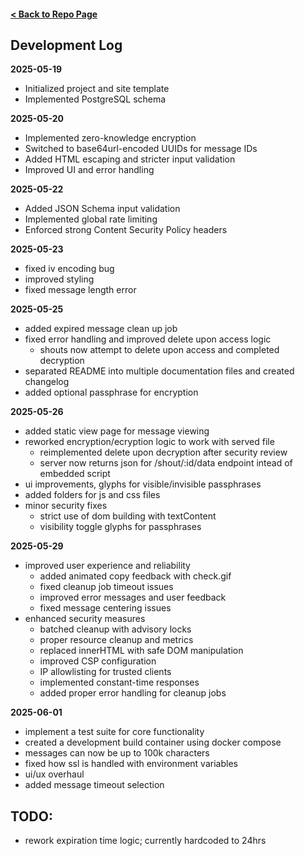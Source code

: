 #### [< Back to Repo Page](https://github.com/ianshapiro1/shoutbin)

## Development Log

**2025-05-19**

- Initialized project and site template
- Implemented PostgreSQL schema

**2025-05-20**

- Implemented zero-knowledge encryption
- Switched to base64url-encoded UUIDs for message IDs
- Added HTML escaping and stricter input validation
- Improved UI and error handling

**2025-05-22**

- Added JSON Schema input validation
- Implemented global rate limiting
- Enforced strong Content Security Policy headers

**2025-05-23**

- fixed iv encoding bug
- improved styling
- fixed message length error

**2025-05-25**

- added expired message clean up job
- fixed error handling and improved delete upon access logic
  - shouts now attempt to delete upon access and completed decryption
- separated README into multiple documentation files and created changelog
- added optional passphrase for encryption

**2025-05-26**

- added static view page for message viewing
- reworked encryption/ecryption logic to work with served file
  - reimplemented delete upon decryption after security review
  - server now returns json for /shout/:id/data endpoint intead of embedded script
- ui improvements, glyphs for visible/invisible passphrases
- added folders for js and css files
- minor security fixes
  - strict use of dom building with textContent
  - visibility toggle glyphs for passphrases

**2025-05-29**

- improved user experience and reliability
  - added animated copy feedback with check.gif
  - fixed cleanup job timeout issues
  - improved error messages and user feedback
  - fixed message centering issues
- enhanced security measures
  - batched cleanup with advisory locks
  - proper resource cleanup and metrics
  - replaced innerHTML with safe DOM manipulation
  - improved CSP configuration
  - IP allowlisting for trusted clients
  - implemented constant-time responses
  - added proper error handling for cleanup jobs

**2025-06-01**

- implement a test suite for core functionality
- created a development build container using docker compose
- messages can now be up to 100k characters
- fixed how ssl is handled with environment variables
- ui/ux overhaul
- added message timeout selection

## TODO:

- rework expiration time logic; currently hardcoded to 24hrs
